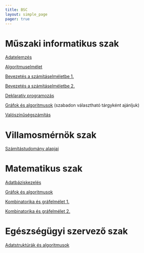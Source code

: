 ```yaml
---
title: BSC
layout: simple_page 
pager: true
---
```


Műszaki informatikus szak
=========================

[Adatelemzés](https://portal.vik.bme.hu/kepzes/targyak/VISZAC00)

[Algoritmuselmélet](http://www.cs.bme.hu/algel)

[Bevezetés a számításelméletbe 1.](http://www.cs.bme.hu/bsz1)

[Bevezetés a számításelméletbe 2.](http://www.cs.bme.hu/bsz2)

[Deklaratív programozás](http://dp.iit.bme.hu/) 

[Gráfok és algoritmusok](http://www.cs.bme.hu/grafalg) (szabadon választható tárgyként ajánljuk)

[Valószínűségszámítás](https://www.cs.bme.hu/~cscsgy/vsz/)


Villamosmérnök szak
===================

[Számítástudomány alapjai](http://www.cs.bme.hu/sza)


Matematikus szak
================

[Adatbáziskezelés](http://www.cs.bme.hu/adatb)

[Gráfok és algoritmusok](http://www.cs.bme.hu/grafalg)

[Kombinatorika és gráfelmélet 1.](http://www.renyi.hu/~geza/kombi/)

[Kombinatorika és gráfelmélet 2.](http://www.renyi.hu/~geza/kombi2/)


Egészségügyi szervező szak
==========================
[Adatstruktúrák és algoritmusok](https://portal.vik.bme.hu/kepzes/targyak/VISZA062)
